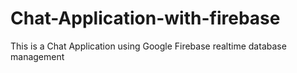# Chat-Application-with-firebase
This is a Chat Application using Google Firebase  realtime database management
